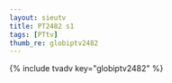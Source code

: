 ```yaml
--- 
layout: sieutv
title: PT2482 s1
tags: [PTtv]
thumb_re: globiptv2482
---
```

{% include tvadv key="globiptv2482" %} 
